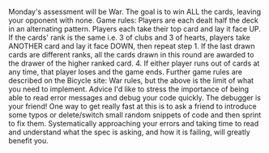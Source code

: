 Monday's assessment will be War. The goal is to win ALL the cards, leaving your opponent with none. Game rules:
Players are each dealt half the deck in an alternating pattern.
Players each take their top card and lay it face UP.
If the cards' rank is the same i.e. 3 of clubs and 3 of hearts, players take ANOTHER card and lay it face DOWN, then repeat step 1.
If the last drawn cards are different ranks, all the cards drawn in this round are awarded to the drawer of the higher ranked card.
4. If either player runs out of cards at any time, that player loses and the game ends.
Further game rules are described on the Bicycle site: War rules, but the above is the limit of what you need to implement.
Advice
I'd like to stress the importance of being able to read error messages and debug your code quickly. The debugger is your friend!
One way to get really fast at this is to ask a friend to introduce some typos or delete/switch small random snippets of code and then sprint to fix them. Systematically approaching your errors and taking time to read and understand what the spec is asking, and how it is failing, will greatly benefit you.
